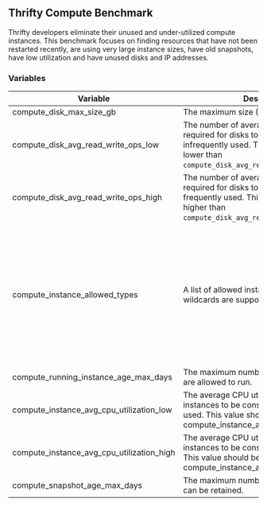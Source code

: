 ## Thrifty Compute Benchmark

Thrifty developers eliminate their unused and under-utilized compute instances.
This benchmark focuses on finding resources that have not been restarted
recently, are using very large instance sizes, have old snapshots, have low utilization and have
unused disks and IP addresses.

### Variables

| Variable | Description | Default |
| - | - | - |
| compute_disk_max_size_gb | The maximum size (GB) allowed for disks. | 100 GB |
| compute_disk_avg_read_write_ops_low | The number of average read/write ops required for disks to be considered infrequently used. This value should be lower than `compute_disk_avg_read_write_ops_high`. | 100 |
| compute_disk_avg_read_write_ops_high | The number of average read/write ops required for disks to be considered frequently used. This value should be higher than `compute_disk_avg_read_write_ops_low`. | 500 |
| compute_instance_allowed_types | A list of allowed instance types. PostgreSQL wildcards are supported. | ["%-micro", "%-small", "%-medium", "%-2", "%-4", "%-8", "%-16", "%-30", "%-32", "%-1g", "%-2g"] |
| compute_running_instance_age_max_days | The maximum number of days instances are allowed to run. | 90 days |
| compute_instance_avg_cpu_utilization_low | The average CPU utilization required for instances to be considered infrequently used. This value should be lower than compute_instance_avg_cpu_utilization_high. | 20% |
| compute_instance_avg_cpu_utilization_high | The average CPU utilization required for instances to be considered frequently used. This value should be higher than compute_instance_avg_cpu_utilization_low. | 35% |
| compute_snapshot_age_max_days | The maximum number of days snapshots can be retained. | 90 days |

